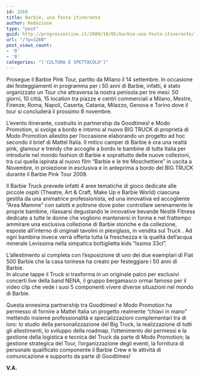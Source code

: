 ```yaml
---
id: 3260
title: Barbie, una festa itinerante
author: Redazione
type: "post"
guid: http://progressonline.it/2009/10/05/barbie-una-festa-itinerante/
url: "/?p=3260"
post_views_count:
- '0'
- '0'
categories: "['CULTURA E SPETTACOLO']"
---
```


Prosegue il Barbie Pink Tour, partito da Milano il 14 settembre. In occasione dei festeggiamenti in programma per i 50 anni di Barbie, infatti, è stato organizzato un Tour che attraversa la nostra penisola per tre mesi: 50 giorni, 10 città, 15 location tra piazze e centri commerciali a Milano, Mestre, Firenze, Roma, Napoli, Caserta, Catania, Milazzo, Genova e Torino dove il tour si concluderà il prossimo 8 novembre.

L’evento itinerante, costruito in partnership da Goodtimes! e Modo Promotion, si svolge a bordo e intorno al nuovo BIG TRUCK di proprietà di Modo Promotion allestito per l’occasione elaborando un progetto ad hoc secondo il brief di Mattel Italia. Il mitico camper di Barbie è ora una realtà pink, glamour e trendy che accoglie a bordo le bambine di tutta Italia per introdurle nel mondo fashion di Barbie e soprattutto delle nuove collezioni, tra cui quella ispirata al nuovo film “Barbie e le tre Moschettiere” in uscita a Novembre, in proiezione in esclusiva e in anteprima a bordo del BIG TRUCK durante il Barbie Pink Tour 2009.

Il Barbie Truck prevede infatti 4 aree tematiche di gioco dedicate alle piccole ospiti (Theatre, Art &amp; Craft, Make Up e Barbie World) ciascuna gestita da una animatrice professionista, ed una innovativa ed accogliente “Area Mamme” con salotti e poltrone dove poter controllare serenamente le proprie bambine, rilassarsi degustando le innovative bevande Nestlè Fitness dedicate a tutte le donne che vogliono mantenersi in forma e nel frattempo ammirare una esclusiva collezione di Barbie storiche e da collezione, esposte all’interno di originali tavolini in plexiglass, in vendita sul Truck . Ad ogni bambina invece verrà offerta tutta la freschezza e la qualità dell’acqua minerale Levissima nella simpatica bottiglietta kids “Issima 33cl”.

L’allestimento si completa con l’esposizione di uno dei due esemplari di Fiat 500 Barbie che la casa torinese ha creato per festeggiare i 50 anni di Barbie.  
In alcune tappe il Truck si trasforma in un originale palco per esclusivi concerti live della band NENA, il gruppo bergamasco ormai famoso per il video clip che vede i suoi 5 componenti vivere diverse situazioni nel mondo di Barbie.

Questa ennesima partnership tra Goodtimes! e Modo Promotion ha permesso di fornire a Mattel Italia un progetto realmente “chiavi in mano” mettendo insieme professionalità e specializzazioni complementari tra di loro: lo studio della personalizzazione del Big Truck, la realizzazione di tutti gli allestimenti, lo sviluppo della roadmap, l’ottenimento dei permessi e la gestione della logistica e tecnica del Truck da parte di Modo Promotion; la gestione strategica del Tour, l’organizzazione degli eventi, la fornitura di personale qualificato componente il Barbie Crew e le attività di comunicazione e supporto da parte di Goodtimes!

**V.A.**